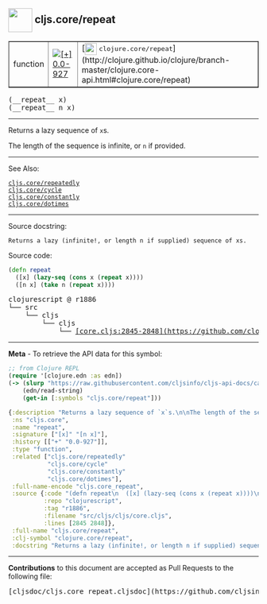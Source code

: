 ## <img width="48px" valign="middle" src="http://i.imgur.com/Hi20huC.png"> cljs.core/repeat

 <table border="1">
<tr>

<td>function</td>
<td><a href="https://github.com/cljsinfo/cljs-api-docs/tree/0.0-927"><img valign="middle" alt="[+] 0.0-927" src="https://img.shields.io/badge/+-0.0--927-lightgrey.svg"></a> </td>
<td>
[<img height="24px" valign="middle" src="http://i.imgur.com/1GjPKvB.png"> <samp>clojure.core/repeat</samp>](http://clojure.github.io/clojure/branch-master/clojure.core-api.html#clojure.core/repeat)
</td>
</tr>
</table>

 <samp>
(__repeat__ x)<br>
</samp>
 <samp>
(__repeat__ n x)<br>
</samp>

---

Returns a lazy sequence of `x`s.

The length of the sequence is infinite, or `n` if provided.

---


See Also:

[`cljs.core/repeatedly`](cljs.core_repeatedly.md)<br>
[`cljs.core/cycle`](cljs.core_cycle.md)<br>
[`cljs.core/constantly`](cljs.core_constantly.md)<br>
[`cljs.core/dotimes`](cljs.core_dotimes.md)<br>

---

Source docstring:

```
Returns a lazy (infinite!, or length n if supplied) sequence of xs.
```

Source code:

```clj
(defn repeat
  ([x] (lazy-seq (cons x (repeat x))))
  ([n x] (take n (repeat x))))
```

 <pre>
clojurescript @ r1886
└── src
    └── cljs
        └── cljs
            └── <ins>[core.cljs:2845-2848](https://github.com/clojure/clojurescript/blob/r1886/src/cljs/cljs/core.cljs#L2845-L2848)</ins>
</pre>


---

__Meta__ - To retrieve the API data for this symbol:

```clj
;; from Clojure REPL
(require '[clojure.edn :as edn])
(-> (slurp "https://raw.githubusercontent.com/cljsinfo/cljs-api-docs/catalog/cljs-api.edn")
    (edn/read-string)
    (get-in [:symbols "cljs.core/repeat"]))
```

```clj
{:description "Returns a lazy sequence of `x`s.\n\nThe length of the sequence is infinite, or `n` if provided.",
 :ns "cljs.core",
 :name "repeat",
 :signature ["[x]" "[n x]"],
 :history [["+" "0.0-927"]],
 :type "function",
 :related ["cljs.core/repeatedly"
           "cljs.core/cycle"
           "cljs.core/constantly"
           "cljs.core/dotimes"],
 :full-name-encode "cljs.core_repeat",
 :source {:code "(defn repeat\n  ([x] (lazy-seq (cons x (repeat x))))\n  ([n x] (take n (repeat x))))",
          :repo "clojurescript",
          :tag "r1886",
          :filename "src/cljs/cljs/core.cljs",
          :lines [2845 2848]},
 :full-name "cljs.core/repeat",
 :clj-symbol "clojure.core/repeat",
 :docstring "Returns a lazy (infinite!, or length n if supplied) sequence of xs."}

```

---

__Contributions__ to this document are accepted as Pull Requests to the following file:

 <pre>
[cljsdoc/cljs.core_repeat.cljsdoc](https://github.com/cljsinfo/cljs-api-docs/blob/master/cljsdoc/cljs.core_repeat.cljsdoc)
</pre>

